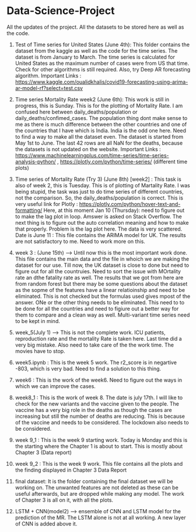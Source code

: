 # Data-Science-Project

All the updates of the project. All the datasets to be stored here as well as the code.

1. Test of Time series for United States (June 4th): This folder contains the dataset from the kaggle as well as the code for the time series. The dataset is from January to March. The time series is calculated for United States as the maximum number of cases were from US that time. Check for other algorithms is still required. Also, try Deep AR forecasting algorithm.
Important Links : https://www.kaggle.com/oualidkhalis/covid19-forecasting-using-arima-ar-model-rf?select=test.csv

2. Time series Mortality Rate week2 (June 6th): This work is still in progress, this is Sunday. This is for the plotting of Mortality Rate. I am confused here between daily_deaths/population or daily_deaths/confimed_cases. The population thing dont make sense to me as there is much difference between the other countries and one of the countries that I have which is India. India is the odd one here. Need to find a way to make all the dataset even. The dataset is started from May 1st to June. The last 42 rows are all NaN for the deaths, because the datasets is not updated on the website. 
Important Links : https://www.machinelearningplus.com/time-series/time-series-analysis-python/ ,                                 https://plotly.com/python/time-series/  (different time plots)

3. Time series of Mortality Rate (Try 3) (June 8th) [week2] : This task is also of week 2, this is Tuesday. This is of plotting of Martality Rate. I was being stupid, the task was just to do time series of different countries, not the comparison. So, the daily_deaths/population is correct. 
This is very useful link for Plotly : https://plotly.com/python/hover-text-and-formatting/  Here, at this moment Jan 10 (Thursday): need to figure out to make the lag plot in loop. Amswer is asked on Stack Overflow. The next thing is to figure out the auto correlation meaning and how to make that properly. Problem is the lag plot here. The data is very scattered. 
Date is June 11 : This file contains the ARIMA model for UK. The results are not satisfactory to me. Need to work more on this. 

4. week 3 : (June 15th) --> Until now this is the most important work done. This file contains the main data and the file in whoich we are making the dataset for our use. Till now, the UK dataset is close to done but need to figure out for all the countruies. Need to sort the issue with MOrtality rate an dthe fatality rate as well. The results that we got from here are from random forest but there may be some questions about the  dataset as the sopme of the features have a linear relatioinship and need to be eliminated. This is not checked but the formulas used gives mpost of the answer. ONe or the other thing needs to be eliminated. This need to to be done for all the countries and need to figiure out a better way for them to compare and a clean way as well. Multi-variant time series need to be kept in mind. 

5. week_5(July 1) --> This is not the complete work. ICU patients, reproduction rate and the mortality Rate is taken here. Last time did a very big mistake. Also need to take care of the the work time. The movies have to stop.

6. week5.ipynb : This is the week 5 work. The r2_score is in negartive -803, which is very bad. Need to find a solution to this thing. 
7. week6 : This is the work of the week6. Need to figure out the ways in which we can improve the cases. 

8. week8_1 : This is the work of week 8. The date is july 17th. I will like to check for the new variants and the vaccine given to the people. The vaccine has a very big role in the deaths as though the cases are increasing but still the number of deaths are reducing. This is because of the vaccine and needs to be considered. The lockdown also needs to be considered. 

9. week 9_1 : This is the week 9 starting work. Today is Monday and this is the starting where the Chapter 1 is about to start. This is mostly about Chapter 3 (Data report)

10. week 9_2 : This is the week 9 work. This file contains all the plots and the finding displayed in Chapter 3 Data Report

11. final dataset: It is the folder containing the final dataset we will be working on. The unwanted features are not deleted as these can be useful afterwards, but are dropped while making any model. The work of Chapter 3 is all on it, with all the plots. 

12. LSTM + CNN(model2) --> ensemble of CNN and LSTM model for the prediction of the MR. The LSTM alone is not at all working. A new layer of CNN is added above it. 
